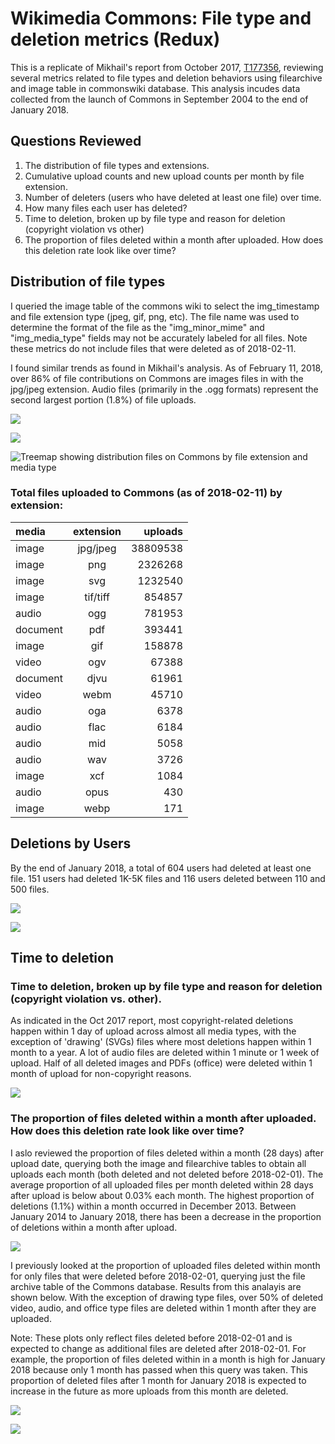 # Wikimedia Commons: File type and deletion metrics (Redux)

This is a replicate of Mikhail's report from October 2017, [T177356](https://phabricator.wikimedia.org/T177356), reviewing several metrics related to file types and deletion behaviors using filearchive and image table in commonswiki database. This analysis incudes data collected from the launch of Commons in September 2004 to the end of January 2018.

## Questions Reviewed

1. The distribution of file types and extensions. 
2. Cumulative upload counts and new upload counts per month by file extension. 
3. Number of deleters (users who have deleted at least one file) over time.
4. How many files each user has deleted?
5. Time to deletion, broken up by file type and reason for deletion (copyright violation vs other)
6. The proportion of files deleted within a month after uploaded. How does this deletion rate look like over time?

## Distribution of file types

I queried the image table of the commons wiki to select the img_timestamp and file extension type (jpeg, gif, png, etc). The file name was used to determine the format of the file as the "img_minor_mime" and "img_media_type" fields may not be accurately labeled for all files. Note these metrics do not include files that were deleted as of 2018-02-11. 

I found similar trends as found in Mikhail's analysis. As of February 11, 2018, over 86% of file contributions on Commons are images files in with the jpg/jpeg extension. Audio files (primarily in the .ogg formats) represent the second largest portion (1.8%) of file uploads. 


![](file_extension_distribution/figures/cumulative_uploads.png)

![](file_extension_distribution/figures/monthly_uploads_byfiletype.png)

![Treemap showing distribution files on Commons by file extension and media type](file_extension_distribution/figures/treemap_uploads.png)

### Total files uploaded to Commons (as of 2018-02-11) by extension:

|media	|extension| uploads
|:--------------|:--------:|----------:|
|image	|jpg/jpeg| 38809538
|image	|png	|2326268
|image	|svg	|1232540
|image	|tif/tiff|854857
|audio	|ogg	|781953
|document |pdf	|393441
|image	|gif	|158878
|video	|ogv	|67388
|document|djvu	|61961
|video	|webm	|45710
|audio	|oga	|6378
|audio	|flac	|6184
|audio	|mid	|5058
|audio	|wav	|3726
|image	|xcf	|1084
|audio	|opus	|430
|image	|webp	|171


## Deletions by Users

By the end of January 2018, a total of 604 users had deleted at least one file. 151 users had deleted 1K-5K files and 116 users deleted between 110 and 500 files. 

![](file_deleters/figures/cumulative_deleters.png)


![](file_deleters/figures/deleter_activity.png)


## Time to deletion

### Time to deletion, broken up by file type and reason for deletion (copyright violation vs. other).

As indicated in the Oct 2017 report, most copyright-related deletions happen within 1 day of upload across almost all media types, with the exception of 'drawing' (SVGs) files where most deletions happen within 1 month to a year. A lot of audio files are deleted within 1 minute or 1 week of upload. Half of all deleted images and PDFs (office) were deleted within 1 month of upload for non-copyright reasons.

![](file_deletion_time/figures/time-to-deletion.png)


### The proportion of files deleted within a month after uploaded. How does this deletion rate look like over time?

I aslo reviewed the proportion of files deleted within a month (28 days) after upload date, querying both the image and filearchive tables to obtain all uploads each month (both deleted and not deleted before 2018-02-01). The average proportion of all uploaded files per month deleted within 28 days after upload is below about 0.03% each month. The highest proportion of deletions (1.1%) within a month occurred in December 2013. Between January 2014 to January 2018, there has been a decrease in the  proportion of deletions within a month after upload.



![](file_deletion_time/figures/monthly_deletions_alluploads.png)



I previously looked at the proportion of uploaded files deleted within month for only files that were deleted before 2018-02-01, querying just the file archive table of the Commons database. Results from this analayis are shown below. With the exception of drawing type files, over 50% of deleted video, audio, and office type files are deleted within 1 month after they are uploaded. 

Note: These plots only reflect files deleted before 2018-02-01 and is expected to change as additional files are deleted after 2018-02-01. For example, the proportion of files deleted within in a month is high for January 2018 because only 1 month has passed when this query was taken. This proportion of deleted files after 1 month for January 2018 is expected to increase in the future as more uploads from this month are deleted. 

![](file_deletion_time/figures/monthly_deletions_bytype.png)

![](file_deletion_time/figures/monthly_deletions_alldel.png)


